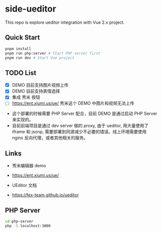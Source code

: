 # side-ueditor

This repo is explore ueditor integration with Vue 2.x project.

## Quick Start

```bash
pnpm install
pnpm run php:server # Start PHP server first
pnpm run dev # Start Vue project
```

## TODO List

- [x] DEMO 目前支持图片视频上传
- [x] DEMO 目前支持表情选择
- [x] 集成 秀米 按钮
- [ ] <https://ent.xiumi.us/ue/> 秀米这个 DEMO 中图片和视频无法上传

- 这个部署的时候需要 PHP Server 配合，目前 DEMO 是通过启动 PHP Server 来实现的。
- 目前前端项目是通过 dev server 做的 proxy, 由于 ueditor, 用大量使用了 iframe 和 jsonp, 需要部署到同源减少不必要的错误。线上环境需要使用 nginx 反向代理，或者其他相关的服务。

## Links

- 秀米编辑器 demo
- <https://ent.xiumi.us/ue/>

- UEditor 文档
- <https://fex-team.github.io/ueditor>

## PHP Server

```bash
cd php-server
php -S localhost:3000
```

<!--
## server

node.js server for ueditor

refs: <https://github.com/netpi/ueditor>

```bash
cd server
pnpm install
pnpm run dev
```
-->

